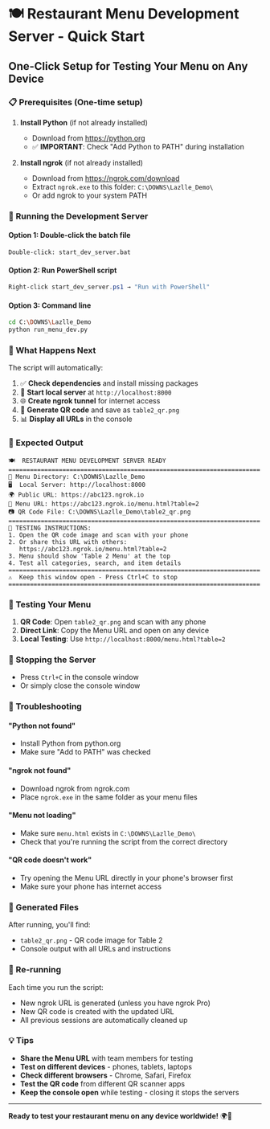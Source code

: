 # 🍽️ Restaurant Menu Development Server - Quick Start

## One-Click Setup for Testing Your Menu on Any Device

### 📋 Prerequisites (One-time setup)

1. **Install Python** (if not already installed)
   - Download from https://python.org
   - ✅ **IMPORTANT**: Check "Add Python to PATH" during installation

2. **Install ngrok** (if not already installed)
   - Download from https://ngrok.com/download
   - Extract `ngrok.exe` to this folder: `C:\DOWNS\Lazlle_Demo\`
   - Or add ngrok to your system PATH

### 🚀 Running the Development Server

#### Option 1: Double-click the batch file
```
Double-click: start_dev_server.bat
```

#### Option 2: Run PowerShell script
```powershell
Right-click start_dev_server.ps1 → "Run with PowerShell"
```

#### Option 3: Command line
```bash
cd C:\DOWNS\Lazlle_Demo
python run_menu_dev.py
```

### 📱 What Happens Next

The script will automatically:

1. ✅ **Check dependencies** and install missing packages
2. 🚀 **Start local server** at `http://localhost:8000`
3. 🌐 **Create ngrok tunnel** for internet access
4. 📱 **Generate QR code** and save as `table2_qr.png`
5. 📊 **Display all URLs** in the console

### 🎯 Expected Output

```
🍽️  RESTAURANT MENU DEVELOPMENT SERVER READY
======================================================================
📁 Menu Directory: C:\DOWNS\Lazlle_Demo
🖥️  Local Server: http://localhost:8000
🌍 Public URL: https://abc123.ngrok.io
📱 Menu URL: https://abc123.ngrok.io/menu.html?table=2
📷 QR Code File: C:\DOWNS\Lazlle_Demo\table2_qr.png
======================================================================
🎯 TESTING INSTRUCTIONS:
1. Open the QR code image and scan with your phone
2. Or share this URL with others:
   https://abc123.ngrok.io/menu.html?table=2
3. Menu should show 'Table 2 Menu' at the top
4. Test all categories, search, and item details
======================================================================
⚠️  Keep this window open - Press Ctrl+C to stop
======================================================================
```

### 📱 Testing Your Menu

1. **QR Code**: Open `table2_qr.png` and scan with any phone
2. **Direct Link**: Copy the Menu URL and open on any device
3. **Local Testing**: Use `http://localhost:8000/menu.html?table=2`

### 🛑 Stopping the Server

- Press `Ctrl+C` in the console window
- Or simply close the console window

### 🔧 Troubleshooting

#### "Python not found"
- Install Python from python.org
- Make sure "Add to PATH" was checked

#### "ngrok not found"
- Download ngrok from ngrok.com
- Place `ngrok.exe` in the same folder as your menu files

#### "Menu not loading"
- Make sure `menu.html` exists in `C:\DOWNS\Lazlle_Demo\`
- Check that you're running the script from the correct directory

#### "QR code doesn't work"
- Try opening the Menu URL directly in your phone's browser first
- Make sure your phone has internet access

### 📁 Generated Files

After running, you'll find:
- `table2_qr.png` - QR code image for Table 2
- Console output with all URLs and instructions

### 🔄 Re-running

Each time you run the script:
- New ngrok URL is generated (unless you have ngrok Pro)
- New QR code is created with the updated URL
- All previous sessions are automatically cleaned up

### 💡 Tips

- **Share the Menu URL** with team members for testing
- **Test on different devices** - phones, tablets, laptops
- **Check different browsers** - Chrome, Safari, Firefox
- **Test the QR code** from different QR scanner apps
- **Keep the console open** while testing - closing it stops the servers

---

**Ready to test your restaurant menu on any device worldwide!** 🌍📱